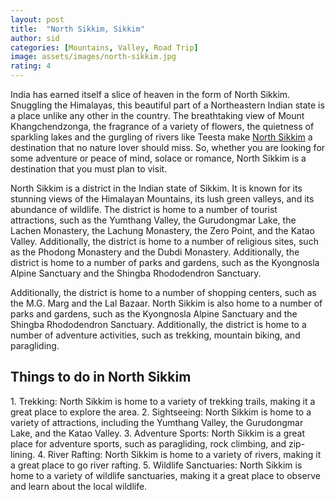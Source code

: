 ```yaml
---
layout: post
title:  "North Sikkim, Sikkim"
author: sid
categories: [Mountains, Valley, Road Trip]
image: assets/images/north-sikkim.jpg
rating: 4
---
```

India has earned itself a slice of heaven in the form of North Sikkim. Snuggling the Himalayas, this beautiful part of a Northeastern Indian state is a place unlike any other in the country. The breathtaking view of Mount Khangchendzonga, the fragrance of a variety of flowers, the quietness of sparkling lakes and the gurgling of rivers like Teesta make [North Sikkim](https://www.justwravel.com/package/Sikkim-Road-Trip) a destination that no nature lover should miss. So, whether you are looking for some adventure or peace of mind, solace or romance, North Sikkim is a destination that you must plan to visit.

North Sikkim is a district in the Indian state of Sikkim. It is known for its stunning views of the Himalayan Mountains, its lush green valleys, and its abundance of wildlife. The district is home to a number of tourist attractions, such as the Yumthang Valley, the Gurudongmar Lake, the Lachen Monastery, the Lachung Monastery, the Zero Point, and the Katao Valley. Additionally, the district is home to a number of religious sites, such as the Phodong Monastery and the Dubdi Monastery. Additionally, the district is home to a number of parks and gardens, such as the Kyongnosla Alpine Sanctuary and the Shingba Rhododendron Sanctuary. 

Additionally, the district is home to a number of shopping centers, such as the M.G. Marg and the Lal Bazaar. North Sikkim is also home to a number of parks and gardens, such as the Kyongnosla Alpine Sanctuary and the Shingba Rhododendron Sanctuary. Additionally, the district is home to a number of adventure activities, such as trekking, mountain biking, and paragliding.

<h2>Things to do in North Sikkim</h2>
1. Trekking: North Sikkim is home to a variety of trekking trails, making it a great place to explore the area.
2. Sightseeing: North Sikkim is home to a variety of attractions, including the Yumthang Valley, the Gurudongmar Lake, and the Katao Valley.
3. Adventure Sports: North Sikkim is a great place for adventure sports, such as paragliding, rock climbing, and zip-lining.
4. River Rafting: North Sikkim is home to a variety of rivers, making it a great place to go river rafting.
5. Wildlife Sanctuaries: North Sikkim is home to a variety of wildlife sanctuaries, making it a great place to observe and learn about the local wildlife.


<div class="pa-carousel-widget" style="width:100%; height:480px; display:none;"
  data-link="https://www.justwravel.com/package/Sikkim-Road-Trip"
  data-title="North Sikkim, Sikkim"
  data-description="Mountains, Valley, Road Trip"
  data-delay="3">
  <object data="https://lh3.googleusercontent.com/xqH_LkAv3TxR8pV2Gzuk1ILQSmut9GVZ6vsIbgSDEB6Y-iFrovsKPqHAcQ-CLZZkvkFAltsf7E-jJ4LOeyPb2D_k_YlpKn6UmRl6VLREaqiqhgsnUPXNyzrxFUfqbJHD3GJMXYFMbwI=w1920-h1080"></object>
  <object data="https://lh3.googleusercontent.com/mIaTus6PXmYUCGR_vYH-n-V4LoIuAQs2ESjIPu_SMkXJGLYg8oTt1m3JAS6UpFVXfeNboKkldEeJV56NUKO_OTij2SrBzmRHlwHoA_9lxtejjWqrFFYj4h2nWbiTF0iqIGoHBxtxnXs=w1920-h1080"></object>
  <object data="https://lh3.googleusercontent.com/gr85Dnd3_jNK-14L7anvPpbZpfvAWhgHs2PRItJCYv34mpQlbhPFtYEmE47LEXRHJNgm8XlRplG4xfzBopvJu0z-ax2KyOk6QphgL0zRF0FLEKTlz0gKMfDYoLP-xrFP2NaCSkxz_9U=w1920-h1080"></object>
  <object data="https://lh3.googleusercontent.com/L8hqOYX-LJv7MGIwVojBFdhR10UUBcYSIUvDbQvgj4aCkVV3ZiXYewyNsMzR_0OjrVMZu9Oxprt2-tppNo6ZGtZ0QchhVsvE2iL4iFFenEWMPIVELxuu8exhx2SijZiwqfAY-_EPuvU=w1920-h1080"></object>
  <object data="https://lh3.googleusercontent.com/u5TlghGOH4_MUVvbomhYKNQUSTkpWzYKTsTOv_Tupl_79gSlDxn6SluhZ7KD_ub_oeBzD1nTTvjLsioWRKb3kkPI-h6_xSkNlZPGcbSX9Vv2v2YH9wEx6vS_pNcfjPiCWKF_St5Ce68=w1920-h1080"></object>
  <object data="https://lh3.googleusercontent.com/_oSPSveE2vuaZ5XV8aQfe2p-fbHxeMUXaj0EIdGlZDZ0y3d6DjFksv_6dUNcUijYqk7RxkGQgjvOaynoEPh67ZiZUaCnwZYpID3oQ87DxDoWdo29s3yQtLtiKteGtVOO_KibM4x4aUo=w1920-h1080"></object>
  <object data="https://lh3.googleusercontent.com/ntTUjX_uTvirv7Egfk9d5M9qk2cshIT0agXIeQna8Y_5OjNfbEpYtpoCpKGpedgIyrpSOSqsYfWtEiOItbVqMC6y_pw_xGIcKaPgkxEuypbOac_098PQkrckXvCWszw1PUJFcmwdv40=w1920-h1080"></object>
  <object data="https://lh3.googleusercontent.com/GBFCapcBZtmqKYM7wZ9nKoImzqjlhAZRgjSAEr5dozPXzCi3-GIGn1XxSweJPCgsXRRMRog50-KECAMX93L3zNwRE0MFtfFdQ1N3RgxH_VTl-ZDirrVVPjyL8IH96zw_WPlcZdMN5Ow=w1920-h1080"></object>
  <object data="https://lh3.googleusercontent.com/kTlYvNUB-IfduxmxBpWqNnGhSAas8ODBoR0ncLwCRDvEBuCJO1JlmcJag8frJOZtJM-A8e-Hv4TEtbr-CzFL8_jfp5wYfRgeoiSO0N9ovFKwMRuPuPXsjkdxzvLvoS5lSsSEULcJ7D0=w1920-h1080"></object>
  <object data="https://lh3.googleusercontent.com/pz7xh7uYLX_y2Pq6IKewCfWbDHp6fbM8zjI3oJjlTYrAWBl86aILeUjwMU_ncHWNxR7ndVIPHEdftnOU2RYfB7RsTMbAoTHWW2DquEAEykiJzxIFULJ1ThpHO5KPmBOM3YP3osBE11w=w1920-h1080"></object>
  <object data="https://lh3.googleusercontent.com/A0YIwY5L1yM3jB7Pure21PTkL-Sv7Zw-iw67G5cwe04-oDnCyGaORQ_l3XokvyJXKotGB6RCvPdPfxZYYjsuoUHxmdBT32WiCLpnByrfNdYj5_-GjdqAEUdmgjtt8tsX1QU9wTUDCKc=w1920-h1080"></object>
  <object data="https://lh3.googleusercontent.com/RbxVLI9M_4oxNDFVHKZbU4KTNt-LmGHO6ce-ig4uHLWwT5cxTPKwvFdnMV-7iB9ictAppensPuDP6B7H4M47Rn4aEMM_GLIaKrDg10MF0TBW5seOaP4DeaznBp-01VG4QpGZG1B7MDs=w1920-h1080"></object>
  <object data="https://lh3.googleusercontent.com/XdUEP3WdE6mwYC4G82zAad7QWNHzduvlLIs9tL08Taf6K2ryEzbrL-Acfxg_bdNLAGVPI_Xn8NOLNogoakHPX5pndiNDN_YbhqW4_wpH_gzu_wmkkfGd5IEBH42X7UjfhmcLntLkzS0=w1920-h1080"></object>
  <object data="https://lh3.googleusercontent.com/GQhW050qqCuuKQXhfeA_Iz_2lXDavaCAbBoOYAsgINiTsL3RU4eyAh4DMICu47myCLG9mN5kBSL3XuzxRpF6XWJSKp5ThV3VJvCxXZbyvy921epeZUF1dwQRQeh_TS0wQa-uvV6U1Eo=w1920-h1080"></object>
  <object data="https://lh3.googleusercontent.com/DgyD8LMchIe1VU3VSU3eH_o-s1s8kJQ-GDR0smooBuBxRKfkbpRzEqCZXjQP3qUSnixIdeGMjOMR5FMu6pD6ZeTQmF7yw8lgiFVJUn84GEdClwjK-hx4lbD7qKSFg1bOAAvw2XTgzoc=w1920-h1080"></object>
  <object data="https://lh3.googleusercontent.com/7Cf239UHyWY-IVYsSjSeGxVS2lYp3pH734niNYALnqsuT6azkM-3Ye0ABkWYLG3mtCf8PjQN4hvFuXdr5HTKy5r0UdUE3dulE90Vcc5NG_xquYorXTEiiOdusWG5vl49ZTmzMQOVJNg=w1920-h1080"></object>
  <object data="https://lh3.googleusercontent.com/QZXH8zP-63YtBUdhohlCw7uR0pcISdjPwA4rMzpj-ATnLxqEROio1cRJb9wlaQ8wuN2dygtlDWrJ_feqXBNkEwpmxZSdbQ5pRxTOMYTSPRmNFd7U7whxTk4aTfptXGHOZiexxmGfmhE=w1920-h1080"></object>
  <object data="https://lh3.googleusercontent.com/R_GOcYWL9q15JmL0BH4UIYn5hHOO3LMUsGir2X3R15u7JdO_XjZG2UTd_32lrfkQHPSwL7a_wmmUezEmg1L8pBWE_FTaovFAf5pgalxuMEkrVL0IoL3mirHHXC5RSnJ3Pc1tiBa97n4=w1920-h1080"></object>
  <object data="https://lh3.googleusercontent.com/WEFkhvd1nHfH9RTwsIMZ4l-ifKr78YdEYHC0i_EkI8qpNOenAbQ0kcstlwyZrjuLiQ0p-xr3jU-OaQKEfwfNMkxHYu6fpsGOr3Y8he1Plw3RPmZ-UYruGyCF3B6z8pJvNpPWr6hzIgg=w1920-h1080"></object>
  <object data="https://lh3.googleusercontent.com/JSs8pw7WyYRxqwNbPrdB0ynCZH7cwJa2LwxsMnEuue0YS6IwReXdLbFW-Eyrih9apJaHF3yyj7juJp0VWBnPQjYLF5Rr_yTVchlPx1vTxcLixtdBR1gBDAt7D13GU7t34i6lhICcJyo=w1920-h1080"></object>
  <object data="https://lh3.googleusercontent.com/2keZOVAvq0F3E6Dmnll-LN9joOqr6RzKR5WVwygl1yJhZ59vUks7OfJdmI2hyBxZ6X6Wd2zH6nQ-NRDbcdDM1AuVe_3UgdIqQwy_OIMUNIk9uSr6molOo6t3Qs4eT3twiJGfO5bUAiU=w1920-h1080"></object>
  <object data="https://lh3.googleusercontent.com/O95SEi-iN8Qv15XRUQ9pK0-SKeGpXFWgvCuM_1wy52FuaTEH1nLbkRXFQqGAdQhxtb-0cWSEtp3boAn0cmqMr1dBLkzMajJ8PzL9dpYCD-TTOOpQT4AaLUOilGXLVvCB4xsSDdUJXS4=w1920-h1080"></object>
  <object data="https://lh3.googleusercontent.com/fbNCtdTxD4YrdbtK10JTWDWAwswSY4thE2dgRJsya_19epf6HvqMegDNwxgO9ibQBePbtzmIwh9uGOz6cKfV7Sv53vZ1-CSCRXasxmtStMbUNuDkEiVcLRUoLDmqMGNtdnxI7uoH1HQ=w1920-h1080"></object>
  <object data="https://lh3.googleusercontent.com/Td7tIBNPqrFP7_71wCcCKvR36tqogkB7SmGR6VPtL9k94qHtdbMnYhgdEZTq9t9a7r8xlv1QzKs7SBvJpdJZWACPpvJ7asR2AVFsmQTA1OhSwBb7O9oGdMQrzwFwuHr3L9Yy9ZLEGXM=w1920-h1080"></object>
  <object data="https://lh3.googleusercontent.com/sV_Op0ViFsZYk8fpFhzK6F6xZ-cFuqSPbSGSLIpM57zi8zt8WiDF9WSul_x73RU2BxriUqkESGbriekZn11UrQnzxhMAvU0AfXsO6fdItvQc2-OGUPKSLF-yj8wE6g3zWBnhRwsLXFY=w1920-h1080"></object>
  <object data="https://lh3.googleusercontent.com/v98GZcA_3UUi8koIqhkTtLiUEbQ7TzBfz4NahRIXspZKS7HUaqgiRTp_z4i2ZZ2vqGiWdgxHvLAJasuV75nVk2qBF652e5SfymYZYlo-j0XcZaQn8SAZanS7azpdZ1QlqwmF0TI7nFQ=w1920-h1080"></object>
  <object data="https://lh3.googleusercontent.com/fMa5_YPFkqtKbvSD07W8HnQzJmBl4_TZjwEqhQDXHH_zpqaKdZUnd1FxgGpEhhru4l2juwZ9_FxWcimYpHuiUPoVljWBjaYSLzT-zSKvN3VZMhKoIgKUFcxzruj4PFAkEDcJykmAHVg=w1920-h1080"></object>
  <object data="https://lh3.googleusercontent.com/_bn0drxXtqW1wSx-Y4fZGV1YOga9UmCHnlNAsSvJMRC8MAjwSQ_lwBUhYMnQTwk1RAGAaE0rdIA7chKvc9UHr30yzkwFEgywVaOgbwbtr7VZ_hMHsA3HsncM6xOkiVMhpx9dEJdmjqk=w1920-h1080"></object>
  <object data="https://lh3.googleusercontent.com/H9wpHj8h-v9rcRAYKdYSPtkuPJ66NnMp4hldVb0i3kcy4ifDSXFv_bEPbXlLYiSl0xQzHr1ro5UHIN0CHwhxu8WnDNeaY5yLwebdM0PsQb1uLOFkP5cL1zrRM7Nbxa_nnj4JqO5iWB8=w1920-h1080"></object>
  <object data="https://lh3.googleusercontent.com/s2Uo3tD6_2UbO14N0uLxhJjgQ3DzOMtpulKwUoAoT5an4LUL_6iGiKpYbuXBdIAvbg2Eqoe1Al3Jk--9-pcgPmdXGSjJh0tLG0RezounXDh5hdWKNM4n4BFPFs2UwrHiOMmdjOhsME4=w1920-h1080"></object>
  <object data="https://lh3.googleusercontent.com/9MHO2Z-bdlb1vNIDOBDKY8XIoNlKNlkSj78aVjR74F875KUisYeGiGnXA3sC2b4Nl9pcJyYDCRX5WajM2Fo3y62kex8jUs7xYJeMY1EYGQTc95sXbp7XEkb1DWZIYrVNt5jgsTZTY10=w1920-h1080"></object>
  <object data="https://lh3.googleusercontent.com/asWM_VA4fc36i9bwKLtXe7mx5K066b-ALewiBXzUxFWjNnVfSW80mmyThUaq14M45ucEV4RPkmlxYbqiU9CHf2yfp_lA-vQpvs4qLX-NaMYha1DvjV6zcdtMLdSyaoJqd4C7JYgQ0dg=w1920-h1080"></object>
  <object data="https://lh3.googleusercontent.com/b0dYQEeDTG3qMAbhuvUzmrKg8-MzDqOZdrHIQzzmWsInED9I2lErhquKLo4hlcB2FDBPsM8A0uf8zaVxY05tChScTsulC_n32enmf3hhCd11Qnz1MeLDozvhQya0VHqTLuDdO1Qh6Jc=w1920-h1080"></object>
  <object data="https://lh3.googleusercontent.com/gaR0o4qTJaIHAb8OM_0AaH-OFQ-uVmpIGnD0LnR5rTcXlNV8LGiPC344_1zZvWCs2mg2Dh9fnxpSaHT6L8fcpG7BoRBVQ-X5awSoA6olXHGtAvLMKj27skFBoy8X-F3knOcpuG13wak=w1920-h1080"></object>
  <object data="https://lh3.googleusercontent.com/LQ0kquLHNJQV0iUKv48nozMZscEJNVPRtagu5G9wzmX2p3Z0iiO0qCjUQO8qqngPrTVhNHODnmL03WLsyG8OLVIUghfwHuFHYUti-8ideSRxAQhlhF4hkn7AZQn2WzwEXD9XSY9Ssr4=w1920-h1080"></object>
</div>
